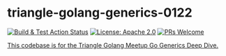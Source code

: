 # triangle-golang-generics-0122

[![Build & Test Action Status](https://github.com/benjivesterby/triangle-golang-generics-0122/actions/workflows/build.yml/badge.svg)](https://github.com/benjivesterby/triangle-golang-generics-0122/actions)
[![License: Apache 2.0](https://img.shields.io/badge/license-Apache-blue.svg)](https://opensource.org/licenses/Apache-2.0)
[![PRs Welcome](https://img.shields.io/badge/PRs-welcome-brightgreen.svg)](http://makeapullrequest.com)

[This codebase is for the Triangle Golang Meetup Go Generics Deep Dive.](https://benjiv.com/series/generic-go/)
